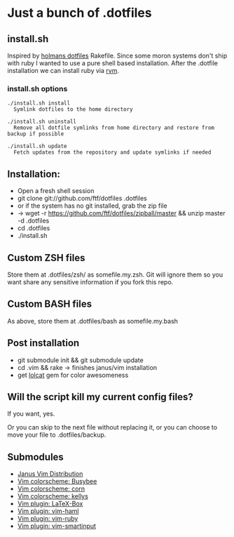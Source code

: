 Just a bunch of .dotfiles
=========================

install.sh
----------

Inspired by [holmans dotfiles](https://github.com/holman/dotfiles)
Rakefile.
Since some moron systems don't ship with ruby I wanted to use a 
pure shell based installation. After the .dotfile installation we 
can install ruby via [rvm](http://rvm.io).

### install.sh options
```
./install.sh install 
  Symlink dotfiles to the home directory

./install.sh uninstall
  Remove all dotfile symlinks from home directory and restore from backup if possible

./install.sh update
  Fetch updates from the repository and update symlinks if needed
```

Installation: 
-------------
- Open a fresh shell session
- git clone git://github.com/ftf/dotfiles .dotfiles
- or if the system has no git installed, grab the zip file 
- -> wget -r https://github.com/ftf/dotfiles/zipball/master && unzip master -d .dotfiles
- cd .dotfiles 
- ./install.sh 

Custom ZSH files
----------------
Store them at .dotfiles/zsh/ as somefile.my.zsh. Git will ignore them so
you want share any sensitive information if you fork this repo.

Custom BASH files
-----------------
As above, store them at .dotfiles/bash as somefile.my.bash

Post installation
-----------------
- git submodule init && git submodule update
- cd .vim && rake -> finishes janus/vim installation
- get [lolcat](https://github.com/busyloop/lolcat) gem for color awesomeness

Will the script kill my current config files?
---------------------------------------------
If you want, yes.

Or you can skip to the next file without replacing it, or you can choose
to move your file to .dotfiles/backup.

Submodules
----------
- [Janus Vim Distribution](https://github.com/carlhuda/janus/)
- [Vim colorscheme: Busybee](https://github.com/vim-scripts/BusyBee)
- [Vim colorscheme: corn](https://github.com/vim-scripts/corn)
- [Vim colorscheme: kellys](https://github.com/vim-scripts/kellys)
- [Vim plugin: LaTeX-Box](https://github.com/vim-scripts/LaTeX-Box)
- [Vim plugin: vim-haml](https://github.com/tpope/vim-haml)
- [Vim plugin: vim-ruby](https://github.com/vim-ruby/vim-ruby)
- [Vim plugin: vim-smartinput](https://github.com/kana/vim-smartinput)
